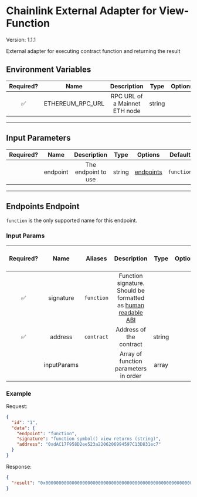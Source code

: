 # Chainlink External Adapter for View-Function

Version: 1.1.1

External adapter for executing contract function and returning the result

## Environment Variables

| Required? |       Name       |          Description          |  Type  | Options | Default |
| :-------: | :--------------: | :---------------------------: | :----: | :-----: | :-----: |
|    ✅     | ETHEREUM_RPC_URL | RPC URL of a Mainnet ETH node | string |         |         |

---

## Input Parameters

| Required? |   Name   |     Description     |  Type  |             Options              |  Default   |
| :-------: | :------: | :-----------------: | :----: | :------------------------------: | :--------: |
|           | endpoint | The endpoint to use | string | [endpoints](#endpoints-endpoint) | `function` |

---

## Endpoints Endpoint

`function` is the only supported name for this endpoint.

### Input Params

| Required? |    Name     |  Aliases   |                                                                         Description                                                                         |  Type  | Options | Default | Depends On | Not Valid With |
| :-------: | :---------: | :--------: | :---------------------------------------------------------------------------------------------------------------------------------------------------------: | :----: | :-----: | :-----: | :--------: | :------------: |
|    ✅     |  signature  | `function` | Function signature. Should be formatted as [human readable ABI](https://docs.ethers.io/v5/single-page/#/v5/getting-started/-%23-getting-started--contracts) |        |         |         |            |                |
|    ✅     |   address   | `contract` |                                                                   Address of the contract                                                                   | string |         |         |            |                |
|           | inputParams |            |                                                            Array of function parameters in order                                                            | array  |         |         |            |                |

### Example

Request:

```json
{
  "id": "1",
  "data": {
    "endpoint": "function",
    "signature": "function symbol() view returns (string)",
    "address": "0xdAC17F958D2ee523a2206206994597C13D831ec7"
  }
}
```

Response:

```json
{
  "result": "0x000000000000000000000000000000000000000000000000000000000000002000000000000000000000000000000000000000000000000000000000000000045553445400000000000000000000000000000000000000000000000000000000"
}
```
